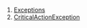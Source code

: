 

1. [Exceptions](exceptions_critical_action_exception/exceptions_critical_action_exception-library.html#exceptions)
2. [CriticalActionException](exceptions_critical_action_exception/CriticalActionException-class.html)
